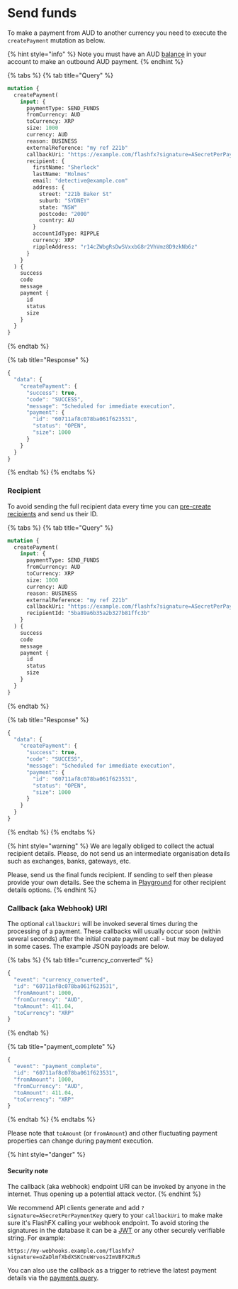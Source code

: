 # Send funds

To make a payment from AUD to another currency you need to execute the `createPayment` mutation as below. 

{% hint style="info" %}
Note you must have an AUD [balance](balance.md) in your account to make an outbound AUD payment.
{% endhint %}

{% tabs %}
{% tab title="Query" %}
```graphql
mutation {
  createPayment(
    input: {
      paymentType: SEND_FUNDS
      fromCurrency: AUD
      toCurrency: XRP
      size: 1000
      currency: AUD
      reason: BUSINESS
      externalReference: "my ref 221b"
      callbackUri: "https://example.com/flashfx?signature=ASecretPerPaymentKey"
      recipient: {
        firstName: "Sherlock"
        lastName: "Holmes"
        email: "detective@example.com"
        address: {
          street: "221b Baker St"
          suburb: "SYDNEY"
          state: "NSW"
          postcode: "2000"
          country: AU
        }
        accountIdType: RIPPLE
        currency: XRP
        rippleAddress: "r14cZWbgRsDwSVxxbG8r2VhVmz8D9zkNb6z"
      }
    }
  ) {
    success
    code
    message
    payment {
      id
      status
      size
    }
  }
}
```
{% endtab %}

{% tab title="Response" %}
```javascript
{
  "data": {
    "createPayment": {
      "success": true,
      "code": "SUCCESS",
      "message": "Scheduled for immediate execution",
      "payment": {
        "id": "60711af8c078ba061f623531",
        "status": "OPEN",
        "size": 1000
      }
    }
  }
}
```
{% endtab %}
{% endtabs %}

### Recipient

To avoid sending the full recipient data every time you can [pre-create recipients](recipients/#create-a-recipient) and send us their ID.

{% tabs %}
{% tab title="Query" %}
```graphql
mutation {
  createPayment(
    input: {
      paymentType: SEND_FUNDS
      fromCurrency: AUD
      toCurrency: XRP
      size: 1000
      currency: AUD
      reason: BUSINESS
      externalReference: "my ref 221b"
      callbackUri: "https://example.com/flashfx?signature=ASecretPerPaymentKey"
      recipientId: "5ba89a6b35a2b327b81ffc3b"
    }
  ) {
    success
    code
    message
    payment {
      id
      status
      size
    }
  }
}
```
{% endtab %}

{% tab title="Response" %}
```javascript
{
  "data": {
    "createPayment": {
      "success": true,
      "code": "SUCCESS",
      "message": "Scheduled for immediate execution",
      "payment": {
        "id": "60711af8c078ba061f623531",
        "status": "OPEN",
        "size": 1000
      }
    }
  }
}
```
{% endtab %}
{% endtabs %}

{% hint style="warning" %}
We are legally obliged to collect the actual recipient details. Please, do not send us an intermediate organisation details such as exchanges, banks, gateways, etc.

Please, send us the final funds recipient. If sending to self then please provide your own details. See the schema in [Playground](https://api.flash-fx.com/) for other recipient details options.
{% endhint %}

### Callback \(aka Webhook\) URI

The optional `callbackUri` will be invoked several times during the processing of a payment. These callbacks will usually occur soon \(within several seconds\) after the initial create payment call - but may be delayed in some cases. The example JSON payloads are below.

{% tabs %}
{% tab title="currency\_converted" %}
```javascript
{
  "event": "currency_converted",
  "id": "60711af8c078ba061f623531",
  "fromAmount": 1000,
  "fromCurrency": "AUD",
  "toAmount": 411.04,
  "toCurrency": "XRP"
}
```
{% endtab %}

{% tab title="payment\_complete" %}
```javascript
{
  "event": "payment_complete",
  "id": "60711af8c078ba061f623531",
  "fromAmount": 1000,
  "fromCurrency": "AUD",
  "toAmount": 411.04,
  "toCurrency": "XRP"
}
```
{% endtab %}
{% endtabs %}

Please note that `toAmount` \(or `fromAmount`\) and other fluctuating payment properties can change during payment execution.

{% hint style="danger" %}
#### Security note

The callback \(aka webhook\) endpoint URI can be invoked by anyone in the internet. Thus opening up a potential attack vector.
{% endhint %}

We recommend API clients generate and add `?signature=ASecretPerPaymentKey` query to your `callbackUri` to make make sure it's FlashFX calling your webhook endpoint. To avoid storing the signatures in the database it can be a [JWT](https://jwt.io/) or any other securely verifiable string. For example:

```text
https://my-webhooks.example.com/flashfx?signature=oZaDlmfXbdXSKCnuWrvos2ImVBFX2Ru5
```

You can also use the callback as a trigger to retrieve the latest payment details via the [payments query](query-payments.md).

